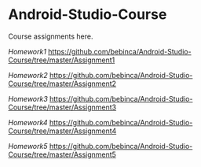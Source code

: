 # Android-Studio-Course
Course assignments here.

*Homework1* https://github.com/bebinca/Android-Studio-Course/tree/master/Assignment1

*Homework2* https://github.com/bebinca/Android-Studio-Course/tree/master/Assignment2

*Homework3* https://github.com/bebinca/Android-Studio-Course/tree/master/Assignment3

*Homework4* https://github.com/bebinca/Android-Studio-Course/tree/master/Assignment4

*Homework5* https://github.com/bebinca/Android-Studio-Course/tree/master/Assignment5